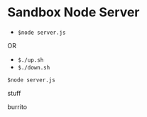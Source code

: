 Sandbox Node Server
===================


* `$node server.js`

OR

* `$./up.sh`
* `$./down.sh`

`$node server.js`

stuff

burrito
